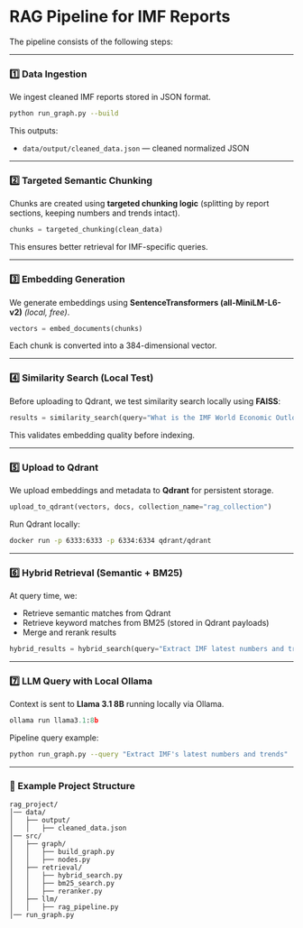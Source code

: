 # RAG Pipeline for IMF Reports

The pipeline consists of the following steps:

---

### 1️⃣ Data Ingestion
We ingest cleaned IMF reports stored in JSON format.
```bash
python run_graph.py --build
```
This outputs:
- `data/output/cleaned_data.json` — cleaned normalized JSON

---

### 2️⃣ Targeted Semantic Chunking
Chunks are created using **targeted chunking logic** (splitting by report sections, keeping numbers and trends intact).
```python
chunks = targeted_chunking(clean_data)
```
This ensures better retrieval for IMF-specific queries.

---

### 3️⃣ Embedding Generation
We generate embeddings using **SentenceTransformers (all-MiniLM-L6-v2)** *(local, free)*.
```python
vectors = embed_documents(chunks)
```
Each chunk is converted into a 384-dimensional vector.

---

### 4️⃣ Similarity Search (Local Test)
Before uploading to Qdrant, we test similarity search locally using **FAISS**:
```python
results = similarity_search(query="What is the IMF World Economic Outlook?", k=3)
```
This validates embedding quality before indexing.

---

### 5️⃣ Upload to Qdrant
We upload embeddings and metadata to **Qdrant** for persistent storage.
```python
upload_to_qdrant(vectors, docs, collection_name="rag_collection")
```
Run Qdrant locally:
```bash
docker run -p 6333:6333 -p 6334:6334 qdrant/qdrant
```

---

### 6️⃣ Hybrid Retrieval (Semantic + BM25)
At query time, we:
- Retrieve semantic matches from Qdrant
- Retrieve keyword matches from BM25 (stored in Qdrant payloads)
- Merge and rerank results
```python
hybrid_results = hybrid_search(query="Extract IMF latest numbers and trends")
```

---

### 7️⃣ LLM Query with Local Ollama
Context is sent to **Llama 3.1 8B** running locally via Ollama.
```python
ollama run llama3.1:8b
```
Pipeline query example:
```bash
python run_graph.py --query "Extract IMF's latest numbers and trends"
```

---

### 📂 Example Project Structure
```plaintext
rag_project/
│── data/
│   ├── output/
│   │   ├── cleaned_data.json
│── src/
│   ├── graph/
│   │   ├── build_graph.py
│   │   ├── nodes.py
│   ├── retrieval/
│   │   ├── hybrid_search.py
│   │   ├── bm25_search.py
│   │   ├── reranker.py
│   ├── llm/
│   │   ├── rag_pipeline.py
│── run_graph.py
